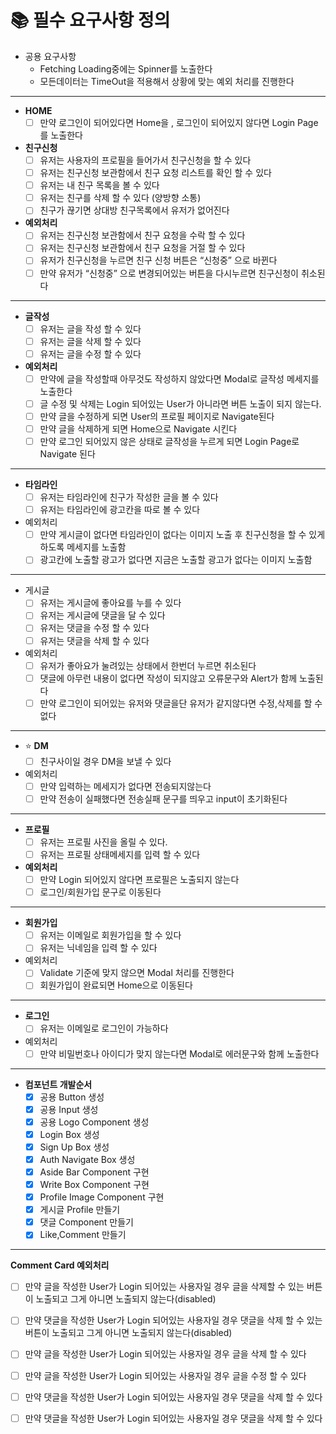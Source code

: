 # 📚 필수 요구사항 정의

- 공용 요구사항
    - Fetching Loading중에는 Spinner를 노출한다
    - 모든데이터는 TimeOut을 적용해서 상황에 맞는 예외 처리를 진행한다
---

- **HOME**
  - [ ] 만약 로그인이 되어있다면 Home을 , 로그인이 되어있지 않다면 Login Page를 노출한다

- **친구신청**
    - [ ]  유저는 사용자의 프로필을 들어가서 친구신청을 할 수 있다
    - [ ]  유저는 친구신청 보관함에서 친구 요청 리스트를 확인 할 수 있다
    - [ ]  유저는 내 친구 목록을 볼 수 있다
    - [ ]  유저는 친구를 삭제 할 수 있다 (양방향 소통)
    - [ ]  친구가 끊기면 상대방 친구목록에서 유저가 없어진다
- **예외처리**
    - [ ]  유저는 친구신청 보관함에서 친구 요청을 수락 할 수 있다
    - [ ]  유저는 친구신청 보관함에서 친구 요청을 거절 할 수 있다
    - [ ]  유저가 친구신청을 누르면 친구 신청 버튼은 “신청중” 으로 바뀐다
    - [ ]  만약 유저가 “신청중” 으로 변경되어있는 버튼을 다시누르면 친구신청이 취소된다

---

- **글작성**
    - [ ]  유저는 글을 작성 할 수 있다
    - [ ]  유저는 글을 삭제 할 수 있다
    - [ ]  유저는 글을 수정 할 수 있다
- **예외처리**
    - [ ]  만약에 글을 작성할때 아무것도 작성하지 않았다면 Modal로 글작성 메세지를 노출한다
    - [ ]  글 수정 및 삭제는 Login 되어있는 User가 아니라면 버튼 노출이 되지 않는다.
    - [ ]  만약 글을 수정하게 되면 User의 프로필 페이지로 Navigate된다
    - [ ]  만약 글을 삭제하게 되면 Home으로 Navigate 시킨다
    - [ ]  만약 로그인 되어있지 않은 상태로 글작성을 누르게 되면 Login Page로 Navigate 된다

---

- **타임라인**
    - [ ]  유저는 타임라인에 친구가 작성한 글을 볼 수 있다
    - [ ]  유저는 타임라인에 광고칸을 따로 볼 수 있다
- 예외처리
    - [ ]  만약 게시글이 없다면 타임라인이 없다는 이미지 노출 후 친구신청을 할 수 있게 하도록 메세지를 노출함
    - [ ]  광고칸에 노출할 광고가 없다면 지금은 노출할 광고가 없다는 이미지 노출함

---

- 게시글
    - [ ]  유저는 게시글에 좋아요를 누를 수 있다
    - [ ]  유저는 게시글에 댓글을 달 수 있다
    - [ ]  유저는 댓글을 수정 할 수 있다
    - [ ]  유저는 댓글을 삭제 할 수 있다
- 예외처리
    - [ ]  유저가 좋아요가 눌려있는 상태에서 한번더 누르면 취소된다
    - [ ]  댓글에 아무런 내용이 없다면 작성이 되지않고 오류문구와 Alert가 함께 노출된다
    - [ ]  만약 로그인이 되어있는 유저와 댓글을단 유저가 같지않다면 수정,삭제를 할 수 없다

---

- ⭐️ **DM**
    - [ ]  친구사이일 경우 DM을 보낼 수 있다
- 예외처리
    - [ ]  만약 입력하는 메세지가 없다면 전송되지않는다
    - [ ]  만약 전송이 실패했다면 전송실패 문구를 띄우고 input이 초기화된다

---

- **프로필**
    - [ ]  유저는 프로필 사진을 올릴 수 있다.
    - [ ]  유저는 프로필 상태메세지를 입력 할 수 있다
- **예외처리**
    - [ ]  만약 Login 되어있지 않다면 프로필은 노출되지 않는다
    - [ ]  로그인/회원가입 문구로 이동된다

---

- **회원가입**
    - [ ]  유저는 이메일로 회원가입을 할 수 있다
    - [ ]  유저는 닉네임을 입력 할 수 있다
- 예외처리
    - [ ]  Validate 기준에 맞지 않으면 Modal 처리를 진행한다
    - [ ]  회원가입이 완료되면 Home으로 이동된다

---

- **로그인**
    - [ ]  유저는 이메일로 로그인이 가능하다
- 예외처리
    - [ ]  만약 비밀번호나 아이디가 맞지 않는다면 Modal로 에러문구와 함께 노출한다

---

- **컴포넌트 개발순서**
    - [X] 공용 Button 생성
    - [X] 공용 Input 생성
    - [X] 공용 Logo Component 생성
    - [X] Login Box 생성
    - [X] Sign Up Box 생성
    - [X] Auth Navigate Box 생성
    - [X] Aside Bar Component 구현
    - [X] Write Box Component 구현
    - [X] Profile Image Component 구현
    - [X] 게시글 Profile 만들기
    - [X] 댓글 Component 만들기
    - [X] Like,Comment 만들기

---

**Comment Card 예외처리**
  - [ ] 만약 글을 작성한 User가 Login 되어있는 사용자일 경우 글을 삭제할 수 있는 버튼이 노출되고 그게 아니면 노출되지 않는다(disabled)
  - [ ] 만약 댓글을 작성한 User가 Login 되어있는 사용자일 경우 댓글을 삭제 할 수 있는 버튼이 노출되고 그게 아니면 노출되지 않는다(disabled)
  - [ ] 만약 글을 작성한 User가 Login 되어있는 사용자일 경우 글을 삭제 할 수 있다
  - [ ] 만약 글을 작성한 User가 Login 되어있는 사용자일 경우 글을 수정 할 수 있다
  - [ ] 만약 댓글을 작성한 User가 Login 되어있는 사용자일 경우 댓글을 삭제 할 수 있다
  - [ ] 만약 댓글을 작성한 User가 Login 되어있는 사용자일 경우 댓글을 삭제 할 수 있다
  